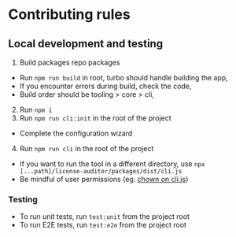 # Contributing rules

## Local development and testing

1. Build packages repo packages

- Run `npm run build` in root, turbo should handle building the app,
- If you encounter errors during build, check the code,
- Build order should be tooling > core > cli,

2. Run `npm i`
3. Run `npm run cli:init` in the root of the project

- Complete the configuration wizard

4. Run `npm run cli` in the root of the project

- If you want to run the tool in a different directory, use `npx [...path]/license-auditor/packages/dist/cli.js`
- Be mindful of user permissions (eg. [chown on cli.js](https://stackoverflow.com/questions/53455753/ubuntu-create-react-app-fails-with-permission-denied/53455921#53455921))

### Testing

- To run unit tests, run `test:unit` from the project root
- To run E2E tests, run `test:e2e` from the project root
